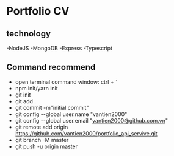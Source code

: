 # Portfolio CV

## technology
-NodeJS
-MongoDB
-Express
-Typescript

## Command recommend

- open terminal command window: ctrl + `
- npm init/yarn init
- git init
- git add .
- git commit -m"initial commit"
- git config --global user.name "vantien2000"
- git config --global user.email "vantien2000@github.com.vn"
- git remote add origin https://github.com/vantien2000/portfolio_api_servive.git
- git branch -M master
- git push -u origin master